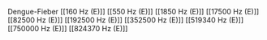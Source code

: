 Dengue-Fieber
[[160 Hz (E)]]
[[550 Hz (E)]]
[[1850 Hz (E)]]
[[17500 Hz (E)]]
[[82500 Hz (E)]]
[[192500 Hz (E)]]
[[352500 Hz (E)]]
[[519340 Hz (E)]]
[[750000 Hz (E)]]
[[824370 Hz (E)]]